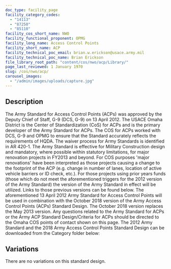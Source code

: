 ```yaml
---
doc_type: facility_page
facility_category_codes:
  - "14113"
  - "87250"
  - "85110"
facility_cos_short_name: NWO
facility_functional_proponent: OPMG
facility_long_name: Access Control Points
facility_short_name: ACP
facility_technical_poc_email: brian.w.erickson@usace.army.mil
facility_technical_poc_name: Brian Erickson
file_library_root_path: "content/cos/nwo/acp/Library/"
page_last_reviewed: 1 January 1970
slug: /cos/nwo/acp/
carousel_images:
  - "/admin/images/uploads/capture.jpg"
---
```


## Description

The Army Standard for Access Control Points (ACPs) was approved by the Deputy Chief of Staff, G-9 (DCS, G-9) on 13 April 2012. The USACE Omaha District is the Center of Standardization (CoS) for ACPs and is the primary developer of the Army Standard for ACPs. The COS for ACPs worked with DCS, G-9 and OPMG to ensure that the Standard accurately reflects the requirements of HQDA. The waiver process for Army Standards is identified in AR 420-1.
The Army Standard is effective for Military Construction design and mandatory, where possible within statutory limitations, for major renovation projects in FY2013 and beyond. For COS purposes 'major renovations' have been interpreted as those projects causing a change to the footprint of the ACP (e.g. change in number of lanes, location of active vehicle barriers or ID check, etc.). For those projects using prior years funds (those which do not meet the aforementioned triggers for the 2012 version of the Army Standard) the version of the Army Standard in effect will be utilized. Links to those previous versions can be found below.
The aforementioned 13 April 2012 Army Standard for Access Control Points will be used in combination with the October 2018 version of the Army Access Control Points (ACPs) Standard Design. The October 2018 version replaces the May 2013 version.
Any questions related to the Army Standard for ACPs or the Army ACP Standard Design/Criteria for ACPs should be directed to the Omaha COS points of contact shown on this page. The 2012 Army Standard and the 2018 Army Access Control Points Standard Design can be downloaded from the Category folder below:

## Variations

There are no variations on this standard design.
